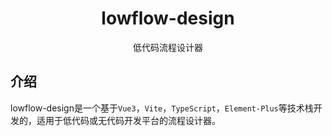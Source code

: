 <div align="center">
    <h1>lowflow-design</h1>
    <p>低代码流程设计器</p>
</div>

## 介绍
lowflow-design是一个基于`Vue3`，`Vite`，`TypeScript`，`Element-Plus`等技术栈开发的，适用于低代码或无代码开发平台的流程设计器。